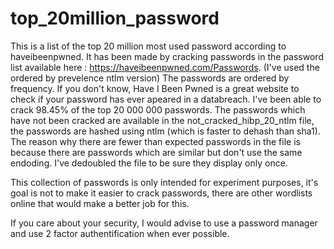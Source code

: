 # top_20million_password
This is a list of the top 20 million most used password according to haveibeenpwned. It has been made by cracking passwords in the password list available here : https://haveibeenpwned.com/Passwords. (I've used the ordered by prevelence ntlm version) The passwords are ordered by frequency. If you don't know, Have I Been Pwned is a great website to check if your password has ever apeared in a databreach.
I've been able to crack 98.45% of the top 20 000 000 passwords. The passwords which have not been cracked are available in the not_cracked_hibp_20_ntlm file, the passwords are hashed using ntlm (which is faster to dehash than sha1). The reason why there are fewer than expected passwords in the file is because there are passwords which are similar but don't use the same endoding. I've dedoubled the file to be sure they display only once.

This collection of passwords is only intended for experiment purposes, it's goal is not to make it easier to crack passwords, there are other wordlists online that would make a better job for this.

If you care about your security, I would advise to use a password manager and use 2 factor authentification when ever possible.